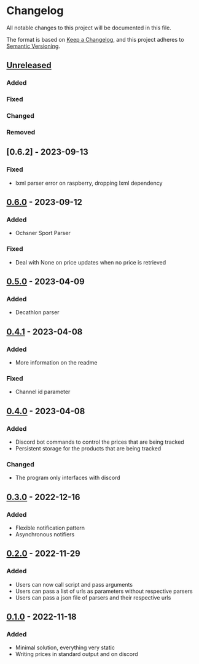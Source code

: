 # Changelog

All notable changes to this project will be documented in this file.

The format is based on [Keep a Changelog](https://keepachangelog.com/en/1.0.0/),
and this project adheres to [Semantic Versioning](https://semver.org/spec/v2.0.0.html).

## [Unreleased]

### Added
### Fixed
### Changed
### Removed

## [0.6.2] - 2023-09-13
### Fixed
- lxml parser error on raspberry, dropping lxml dependency

## [0.6.0] - 2023-09-12
### Added
- Ochsner Sport Parser 

### Fixed
- Deal with None on price updates when no price is retrieved

## [0.5.0] - 2023-04-09
### Added
- Decathlon parser

## [0.4.1] - 2023-04-08
### Added
- More information on the readme

### Fixed
- Channel id parameter

## [0.4.0] - 2023-04-08
### Added
- Discord bot commands to control the prices that are being tracked
- Persistent storage for the products that are being tracked

### Changed
- The program only interfaces with discord

## [0.3.0] - 2022-12-16
### Added
- Flexible notification pattern
- Asynchronous notifiers

## [0.2.0] - 2022-11-29
### Added
- Users can now call script and pass arguments
- Users can pass a list of urls as parameters without respective parsers
- Users can pass a json file of parsers and their respective urls

## [0.1.0] - 2022-11-18
### Added
- Minimal solution, everything very static
- Writing prices in standard output and on discord

[unreleased]: https://github.com/pdMa2s/Scrappy/compare/0.5.0...HEAD
[0.6.0]: https://github.com/pdMa2s/Scrappy/compare/0.5.0...0.6.0
[0.5.0]: https://github.com/pdMa2s/Scrappy/compare/0.4.1...0.5.0
[0.4.1]: https://github.com/pdMa2s/Scrappy/compare/0.4.0...0.4.1
[0.4.0]: https://github.com/pdMa2s/Scrappy/compare/0.3.0...0.4.0
[0.3.0]: https://github.com/pdMa2s/Scrappy/compare/0.2.0...0.3.0
[0.2.0]: https://github.com/pdMa2s/Scrappy/compare/0.1.0...0.2.0
[0.1.0]: https://github.com/pdMa2s/Scrappy/releases/tag/0.1.0